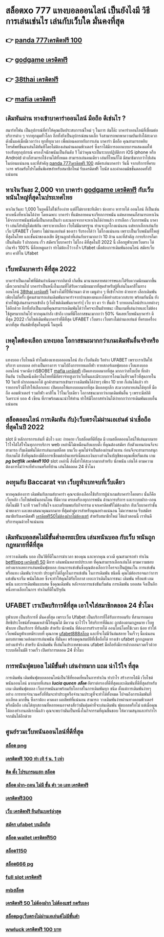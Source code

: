 # สล็อตxo 777  แทงบอลออนไลน์  เป็นยังไงมี วิธีการเล่นเช่นไร เล่นกับเว็บใด  มั่นคงที่สุด 

## 👉 [panda 777เครดิตฟรี 100](https://www.ufaeat.com/register/)
## 👉 [godgame เครดิตฟรี](https://www.ufaeat.com/credit-free-50/)
## 👉 [38thai เครดิตฟรี](https://www.ufaeat.com/ufabet-master-login/)
## 👉 [mafia เครดิตฟรี](https://www.ufaeat.com/regis-ufabet-master-free/)

## เดิมพันผ่าน ทางเข้าบาคาร่าออนไลน์ มือถือ  ดีเช่นไร ?

สมาร์ทโฟน เป็นอุปกรณ์ที่ทำให้คุณเปิดประสบการณ์ใหม่ ๆ ในการ  ล้มโต๊ะ บาคาร่าออนไลน์ที่เชื่อมต่อบริการต่าง ๆ จากทุกมุมทั่วโลก อีกทั้งยังเป็นอุปกรณ์ขนาดเล็ก จึงสามารถพกพาความบันเทิงได้สะดวกดังนั้นแค่เมื่อมีเวลาว่าง  ทุกที่ทุกเวลา เพื่อผ่อนคลายกับการเล่น บาคาร่า มือถือ คุณสามารถหยิบโทรศัพท์ขึ้นมาเล่นได้ทันทีโดยไม่ต้องเล่นผ่านคอมพิวเตอร์ ซึ่งเราได้มีการออกแบบการแสดงผลให้รองรับทุกอุปกรณ์  ครองใจนักพนันเป็นอันดับ 1  ไม่ว่าคุณจะเป็นระบบปฏิบัติการ iOS iphone หรือ Android ต่างก็สามารถใช้งานได้ทั้งหมด สามารถเล่นคนเดียว เล่นที่ไหนก็ได้ มีสมาธิมากกว่าไปเล่นในบ่อนแน่นอน และที่สำคัญ [panda 777เครดิตฟรี 100](https://www.ufaeat.com/credit-free-50/) สมัครเล่นบาคาร่า วันนี้ จากบริการที่ครบวงจร พร้อมรับโปรโมชั่นพิเศษสำหรับสมาชิกใหม่ รับเครดิตฟรี โบนัส และค่าคอมมิชชั่นตลอดทั้งปีแน่นอน


## หาเงินวันละ 2,000  จาก บาคาร่า [godgame เครดิตฟรี](https://www.ufaeat.com/ufabet-master-login/) กับเว็บพนันใหญ่ที่สุดในประเทศไทย

หาเงินวันละ 1,000  ในยุคนี้ไม่ใช่เรื่องง่าย แต่ก็ไม่ยากซะทีเดียว ช่องทาง หารายได้  ออนไลน์ ก็เป็นเช่นทางหนึ่งที่หาเงินได้ง่าย โดยเฉพาะ บาคาร่า ที่แม้หลายคนจะเรียกการพนัน แต่หลายคนก็สามารถหาเงินได้จากการพนันชนิดนี้เป็นกอบเป็นกำ และนอกจากกจะหาเงินได้ง่ายแล้ว การเลือก เว็บการพนัน บาคาร่า เล่นก็สำคัญไม่แพ้กัน เพราะหากเลือก   เว็บไม่มีมาตรฐาน  ท่านจะถูกโกงแน่นอน แต่หากเลือกเล่นกับเว็บ UFABET เว็บตรง ไม่ผ่านเอเย่นต์ ของเรา รับรองได้ว่า ไม่โกงแน่นอน เพราะเป็นเว็บพนันที่ใหญ่ที่สุดในไทย และชั้นนำของเอเชีย มีฐานลูกค้าที่เล่นกับเรามากกว่า 10 ล้าน และที่สำคัญ การบริการก็มาเป็นอันดับ 1 ฝากถอน เร็ว สมัครเว็บบาคาร่า ไม่โกง ดีที่สุดในปี 2022 นี้ เลือกยูฟ่าเบทเว็บตรง ได้เงินจริง 100% นี่คือเหตูผลว่า ทำไม่ต้องไว้วางใจ Ufabet เมื่อต้องการเดิมพันออนไลน์   สมัครเว็บตรง คาสิโน Ufabet   


## เว็บพนันบาคาร่า ดีที่สุด 2022 

บาคาร่าเป็นเกมไพ่ที่มีต้นกำเนิดมาจากอิตาลี เกิดขึ้น  มานานหลายศตวรรษและได้รับความนิยมมากขึ้นเมื่อเวลาผ่านไป บาคาร่าเป็นหนึ่งในเกมที่ได้รับความนิยมมากที่สุดสำหรับผู้ที่เล่นในคาสิโนทางออนไลน์ [38thai เครดิตฟรี](https://www.ufaeat.com/regis-ufabet-master-free/) ในช่วงไม่กี่ปีที่ผ่านมา ด้วย    เมนูต่าง ๆ  ที่เข้าใจง่าย ด้วยการ  เลือกเดิมพัน  เพียงไม่กี่ครั้ง ผู้คนสามารถเล่นเดิมพันบาคาร่าจากบ้านของตนเองได้อย่างสะดวกสบาย  พร้อมกันนั้น ยังช่วยให้ผู้เล่นสามารถเข้าถึง {เว็บไซต์เดิมพันบาคาร่า| เว็บ บา คา ร่า ขั้นต่ำ 1 บาทออนไลน์ประเภทต่างๆ ได้อีกด้วย อีกทั้งยังเป็นเกมที่คุณสามารถเดิมพันได้ว่าใครจะเป็นฝ่ายชนะ เป็นเกมที่เล่นง่ายและไม่ต้องใช้สูตรมากเกินไป หากคุณกำลัง  เข้าถึง เกมที่มีโอกาสชนะมากกว่า 50%  จัดเลยเว็บพนันบาคาร่า ดีที่สุด 2022  เว็บไซต์เดิมพันบาคาร่าที่ดีที่สุด UFABET เว็บตรง เว็บตรงไม่ผ่านเอเย่นต์ ที่ครบเครื่องมากที่สุด ทันสมัยที่สุดในยุคนี้ ในยุคนี้

##  เหตุใดต้องเลือก แทงบอล โอกาสชนะมากกว่าเกมเดิมพันอื่นจริงหรือ ?

แทงบอล เว็บไหนดี ทำไมต้องแทงบอลออนไลน์ กับ   เว็บอันดับ 1อย่าง UFABET เพราะเราเปิดให้บริการ แทงบอล อย่างเป็นทางการ รวมไปถึงการทายผลกีฬา ทายสกอร์ผลฟุตบอล เว็บแทงบอลออนไลน์ ราคาดีกว่าSBOBET [mafia เครดิตฟรี](https://www.ufaeat.com/regis-ufabet-master-free/) เปิดแทงบอลมากที่สุด มากกว่าสโบเบ็ท ที่กล้า  ยืนยัน ว่าเป็นหนึ่งเดียวในไทยที่มีอัตราจ่ายสูงกว่าเว็บอื่นและมีระบบการโอนเงินที่รวดเร็วที่สุดภายใน 10 วินาที ฝากถอนออโต้ ลูกค้าสามารถเข้ามาวางเดิมพันได้ง่ายๆ เพียง 10 บาท ก็เล่นได้แล้ว ทำรายการเร็วมีโปรให้เลือกเยอะ เปิดบอลให้แทงบอลมากที่สุด มีบอลทุกลีก  สะดวกสบายเล่นได้ทุกที่ มือถือ คอมพิวเตอร์ รวมกีฬา คาสิโน ไว้ในเว็บเดียว โอกาสชนะมากว่าเกมเดิมพันอื่น ๆ เพราะมีสถิติ วิเคราะห์ บอล 4 เซียน ที่เราพร้อมแนะนำให้ท่าน ทำให้มีโอกาสทำเงินได้ง่ายกกว่าการเดิมพันแบบอื่นแน่นอน


## สล็อตออนไลน์ การเดิมพัน กับ}เว็บตรงไม่ผ่านเอเย่นต์   น่าเชื่อถือที่สุดในปี 2022 

 slot  มี หลักการการเล่นที่ ฉับไว  และ ง่ายดาย เว็บสล็อตที่ดีที่สุด มี เกมสล็อตออนไลน์ให้เล่นมากมาย ไว้ใจได้ใส่ใจในทุกการบริการ web เหล่านี้ไม่เหมือนกับแบบดั้ง ที่คุณต้องสมัคร กับตัวแทนก่อนจึงจะสามารถ เริ่มเดิมพันได้การเล่นเกมสล็อต บนเว็บ คุณไม่จำเป็นต้องผ่านตัวแทน ก่อนจึงจะสามารถสนุกกับเกมได้ สิ่งที่คุณต้องมีคือการเชื่อมต่ออินเทอร์เน็ตและเงินบางส่วนในบัญชีของคุณเพื่อเริ่มเล่น เกม ***pg betflik เครดิตฟรี 100*** slot เหล่านี้ สิ่งนี้ทำให้สะดวกมากสำหรับ นักพนัน เล่นได้ ตามความต้องการไม่ว่าจะที่ทำงานหรือที่บ้าน เล่นได้ตลอด 24 ชั่วโมง

## ลงทุนกับ Baccarat  จาก เว็บยูฟ่าเบทจบที่เว็บเดียว

หากคุณต้องการ เดิมพันกับเกมส์บาคาร่า คุณจะต้องเลือกใช้บริการผู้นำเกมส์บาคาร่าโดยตรง นั้นก็คือ เว็บหลัก เว็บไซต์พนันออนไลน ที่มีความ ครบเครื่องทุกการพนัน  ด้านการบริการ และระบบฝาก-ถอนอัตโนมัติ  1 นาที   รวดเร็วทันใจ และเตรียมพบกับกิจกรรม แจกเครดิตฟรีไม่ต้องฝาก กับเว็บบาคาร่าชั้นนำของเรา และของสมนาคุณมากมาย ที่คุ้มค่าคู่ควรสำหรับคุณอย่างแน่นอน ไม่ควรพลาด รีบสมัคร สมาชิกรับเครดิตฟรี [เครดิตฟรี50ไม่ต้องฝากไม่ต้องแชร์](https://www.ufaeat.com/ทางเข้ายูฟ่าเบท-ufabet/) สำหรับสมาชิกใหม่ ได้แล้วตอนนี้ เรายินดีบริการคุณด้วยใจแน่นอน


##  เดิมพันบอลสดไม่มีขั้นต่ำลงทะเบียน  เล่นพนันบอล กับเว็บ พนันถูกกฎหมายที่ดีที่สุด

 การวางเดิมพัน  บอล เป็นวิธีที่ดีในการฆ่าเวลา ของคุณ และหากคุณ ดวงดี คุณสามารถทำ ทำเงิน  [betflixpg เครดิตฟรี 50](https://www.ufaeat.com/register/) มีการ เล่นพนันหลายปประเภท ที่คุณสามารถเลือกเล่นได้ ตามความชอบ อย่างแรกเลยการเล่นพนันฟุตบอล ก่อนการแข่งขันซึ่งคุณต้องเลือกว่าใครจะเป็นผู้ชนะใน การแข่งขันหรือแทง เดิมพันว่าจะทำ ประตูทำได้กี่ลูกในการแข่งขัน ในการเดิมพัน ชนิดนี้ คุณไม่ต้องรอจนกว่าการแข่งขันจะเริ่ม  พนันได้เลย ซึ่งจะทำให้คุณได้รับโอกาส เยอะกว่าเดิมในการชนะ เดิมพัน หรือแพ้ เกมพนัน และการเดิมพันแบบสด  ซึ่งคุณเดิมพัน หลังจากการแข่งขันเริ่มต้น การเดิมพัน บอลสด จึงเป็นอีกหนึ่งทางเลือกในการ ทำเงินที่ดีในปัจุบัน

## UFABET เราเปิดบริการดีที่สุด เอาใจใส่สมาชิกตลอด 24 ชั่วโมง

 ยูฟ่าเบท  เป็นบริการที่ มั่นคงที่สุด เพราะเว็บ Ufabet  เป็นบริการที่ได้รับการยอมรับ ที่สามารถมอบสิทธิประโยชน์ทั้งหมดเหล่านี้ให้คุณได้ มีความ น่าไว้ใจ  ให้บริการที่ดีและ ถูกต้องตามกฎหมาย เว็บยูฟ่าเบท เป็นบริการ ที่ทันสมัย สำหรับ นักพนัน ที่ต้องการสร้างรายได้ ออนไลน์โดยใช้เวลา น้อย  ทำให้  เว็บพนันยูฟ่าเบทมีระบบที่ คุณภาพ [ufabet888สล็อต](https://www.ufaeat.com/ทางเข้ายูฟ่าเบท-ufabet/) และที่จะไม่มีวันล่มสลาย ในเร็วๆ นี้แน่นอน มอบสภาพแวดล้อมการเล่นพนัน ที่มั่นคง พร้อมคุณสมบัติที่เชื่อถือได้  ทางเข้า ufabet   ถูกกฎหมายอย่างแท้จริง สำหรับ นักเดิมพัน ที่เล่นในประเทศของตน  ufabet มือถือยังมีการฝากถอนรวดเร็วด้วยระบบอัตโนมัติ รวดเร็ว เปิดทำการตลอด 24 ชั่วโมง


##  การพนันฟุตบอล ไม่มีขั้นต่ำ  เล่นง่ายมาก แถม  น่าไว้ใจ ที่สุด

การเดิมพัน  เดิมพันฟุตบอลออนไลน์เป็นวิธีที่ยอดเยี่ยมในการทำเงิน ทำกำไร สร้างรายได้มี เว็บไซต์พนันออนไลน์ มากมายที่เสนอ ***lucia queen สล็อต*** อัตราต่อรองที่ดีที่สุดและเดิมพันที่ดีที่สุดสำหรับเกม เดิมพันฟุตบอล เว็บการพนันมาพร้อมกับโอกาสในการเดิมพันทุก ชนิด ตั้งแต่การเดิมพันง่ายๆ  อย่าง  การทายจำนวนครั้งที่ทีมจะทำประตูหรือจำนวนประตูที่จะทำได้ทั้งหมด ไปจนถึงการเดิมพันที่ ละเอียด มากขึ้น ซึ่งเราต้อง คาดเดา ผลลัพท์ที่แน่นอน สามารถ วางเดิมพันง่ายผ่านทางคอมพิวเตอร์หรือมือถือ  เล่นได้ทุกสถาณที่หลายคนอาจสงสัยว่ามันคุ้มค่าที่จะเล่นเดิมพัน ฟุตบอลหรือไม่ แต่เมื่อคุณได้ลองทำงานอดิเรกนี้แล้ว คุณจะพบว่ามันเป็นหนึ่งในกิจกรรมที่คุณชื่นชอบ ให้ความสนุกและทำกำไร จากมันได้อีกด้วย

## ศูนย์รวมเว็บพนันออนไลน์ที่ดีที่สุด

### [สล็อต png](https://atom.io/themes/ทางเข้า%20ufaeat%20สล็อต%20โจ๊ก%20เกอร์%20ทั้งหมด%20008%20สล็อต%20เว็บตรง%20100%)
### [เครดิตฟรี 100 ทำ เทิ ร์ น. 1 เท่า](https://atom.io/themes/ทางเข้า%20ufaeat%20สล็อต%20ฝาก%2050%20รับ%20100%20ถอนไม่อั้นpg%20008%20สล็อต%20เว็บตรง%20100%)
### [ติด ตั้ง โปรแกรมแฮก สล็อต](https://atom.io/themes/ทางเข้า%20ufaeat%20betflik%20เครดิตฟรี%20100%20008%20สล็อต%20เว็บตรง%20100%)
### [สล็อต ฝาก-ถอน ไม่มี ขั้น ต่ํา วอ เลท เครดิตฟรี](https://atom.io/themes/ทางเข้า%20ufaeat%20สล็อต%20ฝาก%2020%20รับ%20100%20ล่าสุด%20008%20สล็อต%20เว็บตรง%20100%)
### [เครดิตฟรี300](https://atom.io/themes/ทางเข้า%20ufaeat%20super%20slot777%20เครดิตฟรี%2050%20008%20สล็อต%20เว็บตรง%20100%)
### [เว็บ เครดิตฟรี ยืนยันเบอร์ล่าสุด](https://atom.io/themes/ทางเข้า%20ufaeat%20betflik%20เครดิตฟรี%2050%20ไม่ต้องแชร์%20008%20สล็อต%20เว็บตรง%20100%)
### [สมัคร ufabet บนมือถือ](https://atom.io/themes/ทางเข้า%20ufaeat%20wm789เครดิตฟรี%20008%20สล็อต%20เว็บตรง%20100%)
### [สล็อต wallet เครดิตฟรี50](https://atom.io/themes/ทางเข้า%20ufaeat%20dubai%201688%20สล็อต%20008%20สล็อต%20เว็บตรง%20100%)
### [สล็อต1150](https://atom.io/themes/ทางเข้า%20ufaeat%20เครดิตฟรี50%20ยืนยันเบอร์%20008%20สล็อต%20เว็บตรง%20100%)
### [สล็อต666 pg](https://atom.io/themes/ทางเข้า%20ufaeat%20mafia%20เครดิตฟรี%2050%20008%20สล็อต%20เว็บตรง%20100%)
### [full slot เครดิตฟรี](https://atom.io/themes/ทางเข้า%20ufaeat%20สล็อต%20เว็บไหนดี%20แตกง่าย%20008%20สล็อต%20เว็บตรง%20100%)
### [mbสล็อต](https://atom.io/themes/ทางเข้า%20ufaeat%20สล็อต%20เว็บ%20นอก%20008%20สล็อต%20เว็บตรง%20100%)
### [เครดิตฟรี 50 ไม่ต้องฝาก ไม่ต้องแชร์ กดรับเอง](https://atom.io/themes/ทางเข้า%20ufaeat%20สมัคร%20ufabet%20เว็บตรง%20ไม่มีขั้นต่ํา%20008%20สล็อต%20เว็บตรง%20100%)
### [สล็อตpgเว็บตรงไม่ผ่านเอเย่นต์ไม่มีขั้นต่ํา](https://atom.io/themes/ทางเข้า%20ufaeat%20noname%20เครดิตฟรี%20008%20สล็อต%20เว็บตรง%20100%)
### [wwluck เครดิตฟรี 100 บาท](https://atom.io/themes/ทางเข้า%20ufaeat%20mgm99win%20เครดิตฟรี%20008%20สล็อต%20เว็บตรง%20100%)